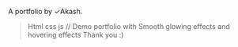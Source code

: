 A portfolio by ✓Akash.
> Html css js // Demo portfolio with Smooth glowing effects and hovering effects Thank you :)
>      
